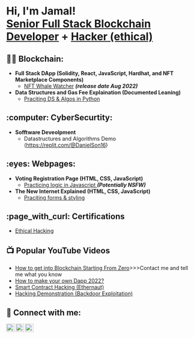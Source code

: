 <h1>Hi, I'm Jamal! <br/><a href="https://github.com/GNFinder"> Senior Full Stack Blockchain Developer</a> + <a href="www.linkedin.com/in/jamal-forbes/"> Hacker (ethical)</a></h1>

<h2>👨‍💻 Blockchain:</h2>

- <b>Full Stack DApp (Solidity, React, JavaScript, Hardhat, and NFT Marketplace Components)</b>
  - [NFT Whale Watcher](https://github.com/GNFinder/NFTWhaleWatcher) <b><i>(release date Aug 2022)</b></i>
- <b>Data Structures and Gas Fee Explaination (Documented Leaning)</b>
  - [Praciting DS & Algos in Python](https://github.com/gas-fee-explained)

<h2>:computer: CyberSecurtity:</h2>

- <b>Sofftware Deveolpment</b>
  - Datastructures and Algorithms Demo (https://replit.com/@DanielSon16)</b></i>

<h2> :eyes: Webpages:</h2>

- <b>Voting Registration Page (HTML, CSS, JavaScript)</b>
  - [Practicing logic in Javascript ](https://canyouvoteyet.danielson16.repl.co/)<b><i>(Potentially NSFW)</b></i>
- <b>The New Internet Explained (HTML, CSS, JavaScript)</b>
  - [Praciting forms & styling](https://technology-films-and-media.danielson16.repl.co/)
  
<h2> :page_with_curl: Certifications</h2>

- [Ethical Hacking](https://www.udemy.com/certificate/UC-4879ce8e-a1a2-41a3-a6fc-e17ed314f78f/)

<h2>📺 Popular YouTube Videos</h2>

- [How to get into Blockchain Starting From Zero](https://www.youtube.com/myIdea)>>>Contact me and tell me what you know
- [How to make your own Dapp 2022?](https://www.youtube.com/myIdea)
- [Smart Contract Hacking (Ethernaut)](https://www.youtube.com/myIdea)
- [Hacking Demonstration (Backdoor Exploitation)](https://www.youtube.com/myIdea)

<h2> 🤳 Connect with me:</h2>

[<img align="left" alt="JamalForbes | LinkedIn" width="22px" src="https://cdn.jsdelivr.net/npm/simple-icons@v3/icons/linkedin.svg" />][linkedin]
[<img align="left" alt="JamalForbes | Twitter" width="22px" src="https://cdn.jsdelivr.net/npm/simple-icons@v3/icons/twitter.svg" />][twitter]
[<img align="left" alt="JamalForbes | YouTube" width="22px" src="https://cdn.jsdelivr.net/npm/simple-icons@v3/icons/youtube.svg" />][youtube]

[linkedin]: www.linkedin.com/in/jamal-forbes
[twitter]: https://twitter.com/JamalForbes_
[youtube]: https://www.youtube.com/c/jamalforbes

<!--
amal Forbes - </h1>

<h2>Synopsis</h2>
Hi there 👋

- 🔭 I’m a visionary blockchain engineer. I use Solidty Smart Contract on EVM compatible blockchains

- 🌱 I’m currently learning the Proof-of-stake (PoS) mechanism that Ethereum will use after The Merge..
- 👯 I’m looking to collaborate on Flash Loan Arbitrage Programmes.
- 🤔 I’m looking for help connecting with like-minded developers.
- 💬 Ask me about web3.0 and hacking.
- 📫 How to reach me: https://twitter.com/JamalForbes_
- ⚡ Fun fact: I've been on stage with Prince Harry and Basement Jaxx.
<br />
